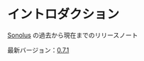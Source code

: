 # イントロダクション

[Sonolus](https://sonolus.com) の過去から現在までのリリースノート

最新バージョン：[0.7.1](./versions/0.7.1.md)
